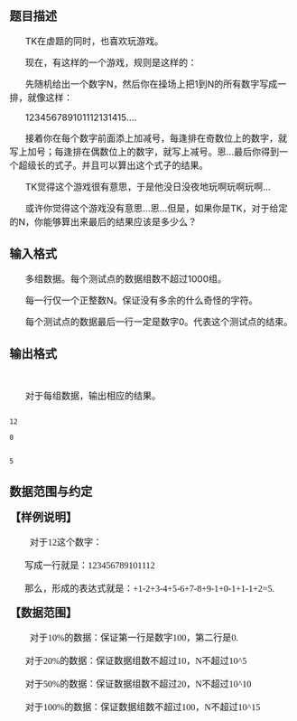 ## 题目描述

<div style="text-indent: 21pt">
 <span style="font-size: 12pt">TK</span><span style="font-size: 12pt">在虐题的同时，也喜欢玩游戏。</span>
</div>
<div style="text-indent: 21pt">
 <span style="font-size: 12pt">现在，有这样的一个游戏，规则是这样的：</span>
</div>
<div style="text-indent: 21pt">
 <span style="font-size: 12pt">先随机给出一个数字</span><span style="font-size: 12pt">N</span><span style="font-size: 12pt">，然后你在操场上把</span><span style="font-size: 12pt">1</span><span style="font-size: 12pt">到</span><span style="font-size: 12pt">N</span><span style="font-size: 12pt">的所有数字写成一排，就像这样：</span>
</div>
<div style="text-indent: 21pt">
 <span style="font-size: 12pt">123456789101112131415….</span>
</div>
<div style="text-indent: 21pt">
 <span style="font-size: 12pt">接着你在每个数字前面添上加减号，每逢排在奇数位上的数字，就写上加号；每逢排在偶数位上的数字，就写上减号。恩</span><span style="font-size: 12pt">…</span><span style="font-size: 12pt">最后你得到一个超级长的式子。并且可以算出这个式子的结果。</span>
</div>
<div style="text-indent: 21pt">
 <span style="font-size: 12pt">TK</span><span style="font-size: 12pt">觉得这个游戏很有意思，于是他没日没夜地玩啊玩啊玩啊</span><span style="font-size: 12pt">…</span>
</div>
<div style="text-indent: 21pt">
 <span style="font-size: 12pt">或许你觉得这个游戏没有意思</span><span style="font-size: 12pt">…</span><span style="font-size: 12pt">恩</span><span style="font-size: 12pt">…</span><span style="font-size: 12pt">但是，如果你是</span><span style="font-size: 12pt">TK</span><span style="font-size: 12pt">，对于给定的</span><span style="font-size: 12pt">N</span><span style="font-size: 12pt">，你能够算出来最后的结果应该是多少么？</span>
</div>

## 输入格式

<div style="text-indent: 21pt">
 <span style="font-size: 12pt">多组数据。每个测试点的数据组数不超过</span><span style="font-size: 12pt">1000</span><span style="font-size: 12pt">组。</span>
</div>
<div style="text-indent: 21pt">
 <span style="font-size: 12pt">每一行仅一个正整数</span><span style="font-size: 12pt">N</span><span style="font-size: 12pt">。保证没有多余的什么奇怪的字符。</span>
</div>
<div style="text-indent: 21pt">
 <span style="font-size: 12pt">每个测试点的数据最后一行一定是数字</span><span style="font-size: 12pt">0</span><span style="font-size: 12pt">。代表这个测试点的结束。</span>
</div>

## 输出格式

<div>
  
</div>
<div style="text-indent: 21pt">
 <span style="font-size: 12pt">对于每组数据，输出相应的结果。</span>
</div>

```input1
12
0
```
```output1
5
```
## 数据范围与约定

<p class="MsoNormal" style="margin: 0cm 0cm 0pt"><b style="mso-bidi-font-weight: normal"><span style="font-size: 15pt; font-family: 华文细黑; mso-ascii-font-family: Calibri; mso-hansi-font-family: Calibri">【样例说明】</span></b><b style="mso-bidi-font-weight: normal"><span lang="EN-US" style="font-size: 15pt; mso-fareast-font-family: 华文细黑"><o:p></o:p></span></b></p>
<br>
<p class="MsoNormal" style="margin: 0cm 0cm 0pt"><font size="3"><span lang="EN-US"><span style="mso-tab-count: 1"><font face="Calibri">         </font></span></span><span style="font-size: 12pt; font-family: 华文细黑; mso-ascii-font-family: Calibri; mso-hansi-font-family: Calibri">对于</span></font><span lang="EN-US" style="font-size: 12pt; mso-fareast-font-family: 华文细黑"><font face="Calibri">12</font></span><span style="font-size: 12pt; font-family: 华文细黑; mso-ascii-font-family: Calibri; mso-hansi-font-family: Calibri">这个数字：</span><span lang="EN-US" style="font-size: 12pt; mso-fareast-font-family: 华文细黑"><o:p></o:p></span></p>
<br>
<p class="MsoNormal" style="margin: 0cm 0cm 0pt; text-indent: 20.25pt"><span style="font-size: 12pt; font-family: 华文细黑; mso-ascii-font-family: Calibri; mso-hansi-font-family: Calibri">写成一行就是：</span><span lang="EN-US" style="font-size: 12pt; mso-fareast-font-family: 华文细黑"><font face="Calibri">123456789101112<o:p></o:p></font></span></p>
<br>
<p class="MsoNormal" style="margin: 0cm 0cm 0pt; text-indent: 20.25pt"><span style="font-size: 12pt; font-family: 华文细黑; mso-ascii-font-family: Calibri; mso-hansi-font-family: Calibri">那么，形成的表达式就是：</span><span lang="EN-US" style="font-size: 12pt; mso-fareast-font-family: 华文细黑"><font face="Calibri">+1-2+3-4+5-6+7-8+9-1+0-1+1-1+2=5.<o:p></o:p></font></span></p>
<br>
<p class="MsoNormal" style="margin: 0cm 0cm 0pt"><b style="mso-bidi-font-weight: normal"><span style="font-size: 15pt; font-family: 华文细黑; mso-ascii-font-family: Calibri; mso-hansi-font-family: Calibri">【数据范围】</span></b><b style="mso-bidi-font-weight: normal"><span lang="EN-US" style="font-size: 15pt; mso-fareast-font-family: 华文细黑"><o:p></o:p></span></b></p>
<br>
<p class="MsoNormal" style="margin: 0cm 0cm 0pt"><font size="3"><span lang="EN-US"><span style="mso-tab-count: 1"><font face="Calibri">         </font></span></span><span style="font-size: 12pt; font-family: 华文细黑; mso-ascii-font-family: Calibri; mso-hansi-font-family: Calibri">对于</span></font><span lang="EN-US" style="font-size: 12pt; mso-fareast-font-family: 华文细黑"><font face="Calibri">10%</font></span><span style="font-size: 12pt; font-family: 华文细黑; mso-ascii-font-family: Calibri; mso-hansi-font-family: Calibri">的数据：保证第一行是数字</span><span lang="EN-US" style="font-size: 12pt; mso-fareast-font-family: 华文细黑"><font face="Calibri">100</font></span><span style="font-size: 12pt; font-family: 华文细黑; mso-ascii-font-family: Calibri; mso-hansi-font-family: Calibri">，第二行是</span><span lang="EN-US" style="font-size: 12pt; mso-fareast-font-family: 华文细黑"><font face="Calibri">0.<o:p></o:p></font></span></p>
<br>
<p class="MsoNormal" style="margin: 0cm 0cm 0pt"><span lang="EN-US" style="font-size: 12pt; mso-fareast-font-family: 华文细黑"><span style="mso-tab-count: 1"><font face="Calibri">       </font></span></span><span style="font-size: 12pt; font-family: 华文细黑; mso-ascii-font-family: Calibri; mso-hansi-font-family: Calibri">对于</span><span lang="EN-US" style="font-size: 12pt; mso-fareast-font-family: 华文细黑"><font face="Calibri">20%</font></span><span style="font-size: 12pt; font-family: 华文细黑; mso-ascii-font-family: Calibri; mso-hansi-font-family: Calibri">的数据：保证数据组数不超过</span><span lang="EN-US" style="font-size: 12pt; mso-fareast-font-family: 华文细黑"><font face="Calibri">10</font></span><span style="font-size: 12pt; font-family: 华文细黑; mso-ascii-font-family: Calibri; mso-hansi-font-family: Calibri">，</span><span lang="EN-US" style="font-size: 12pt; mso-fareast-font-family: 华文细黑"><font face="Calibri">N</font></span><span style="font-size: 12pt; font-family: 华文细黑; mso-ascii-font-family: Calibri; mso-hansi-font-family: Calibri">不超过</span><span lang="EN-US" style="font-size: 12pt; mso-fareast-font-family: 华文细黑"><font face="Calibri">10^5<o:p></o:p></font></span></p>
<br>
<p class="MsoNormal" style="margin: 0cm 0cm 0pt"><span lang="EN-US" style="font-size: 12pt; mso-fareast-font-family: 华文细黑"><span style="mso-tab-count: 1"><font face="Calibri">       </font></span></span><span style="font-size: 12pt; font-family: 华文细黑; mso-ascii-font-family: Calibri; mso-hansi-font-family: Calibri">对于</span><span lang="EN-US" style="font-size: 12pt; mso-fareast-font-family: 华文细黑"><font face="Calibri">50%</font></span><span style="font-size: 12pt; font-family: 华文细黑; mso-ascii-font-family: Calibri; mso-hansi-font-family: Calibri">的数据：保证数据组数不超过</span><span lang="EN-US" style="font-size: 12pt; mso-fareast-font-family: 华文细黑"><font face="Calibri">20</font></span><span style="font-size: 12pt; font-family: 华文细黑; mso-ascii-font-family: Calibri; mso-hansi-font-family: Calibri">，</span><span lang="EN-US" style="font-size: 12pt; mso-fareast-font-family: 华文细黑"><font face="Calibri">N</font></span><span style="font-size: 12pt; font-family: 华文细黑; mso-ascii-font-family: Calibri; mso-hansi-font-family: Calibri">不超过</span><span lang="EN-US" style="font-size: 12pt; mso-fareast-font-family: 华文细黑"><font face="Calibri">10^10<o:p></o:p></font></span></p>
<br>
<p class="MsoNormal" style="margin: 0cm 0cm 0pt"><span lang="EN-US" style="font-size: 12pt; mso-fareast-font-family: 华文细黑"><span style="mso-tab-count: 1"><font face="Calibri">       </font></span></span><span style="font-size: 12pt; font-family: 华文细黑; mso-ascii-font-family: Calibri; mso-hansi-font-family: Calibri">对于</span><span lang="EN-US" style="font-size: 12pt; mso-fareast-font-family: 华文细黑"><font face="Calibri">100%</font></span><span style="font-size: 12pt; font-family: 华文细黑; mso-ascii-font-family: Calibri; mso-hansi-font-family: Calibri">的数据：保证数据组数不超过</span><span lang="EN-US" style="font-size: 12pt; mso-fareast-font-family: 华文细黑"><font face="Calibri">100</font></span><span style="font-size: 12pt; font-family: 华文细黑; mso-ascii-font-family: Calibri; mso-hansi-font-family: Calibri">，</span><span lang="EN-US" style="font-size: 12pt; mso-fareast-font-family: 华文细黑"><font face="Calibri">N</font></span><span style="font-size: 12pt; font-family: 华文细黑; mso-ascii-font-family: Calibri; mso-hansi-font-family: Calibri">不超过</span><span lang="EN-US" style="font-size: 12pt; mso-fareast-font-family: 华文细黑"><font face="Calibri">10^15<o:p></o:p></font></span></p>
<br>
<p></p>

